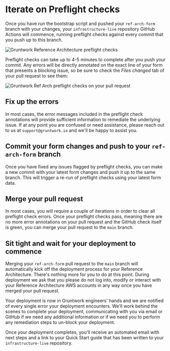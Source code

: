 # Iterate on Preflight checks 

Once you have run the bootstrap script and pushed your `ref-arch-form` branch with your changes, your `infrastructure-live` repository GitHub Actions will commence, running 
preflight checks against every commit that you push up to this branch. 

![Gruntwork Reference Architecture preflight checks](/img/preflight1.png)

Preflight checks can take up to 4-5 minutes to complete after you push your commit. Any errors will be 
directly annotated on the exact line of your form that presents a blocking issue, so be sure to check the *Files changed* tab of your pull request to see them:

![Gruntwork Ref Arch preflight checks on your pull request](/img/preflight-error-on-pr.png)

## Fix up the errors 

In most cases, the error messages included in the preflight check annotations will provide sufficient information to remediate the underlying issue. If at any point you are confused or 
need assistance, please reach out to us at `support@gruntwork.io` and we'll be happy to assist you. 

## Commit your form changes and push to your `ref-arch-form` branch

Once you have fixed any issues flagged by preflight checks, you can make a new commit with your latest form changes and push it up to the same branch. This will trigger a re-run of preflight
checks using your latest form data. 

## Merge your pull request

In most cases, you will require a couple of iterations in order to clear all preflight check errors. Once your preflight checks pass, meaning there are no more error annotations on your pull request 
and the GitHub check itself is green, you can merge your pull request to the `main` branch. 

## Sit tight and wait for your deployment to commence

Merging your `ref-arch-form` pull request to the `main` branch will automatically kick off the deployment process for your Reference Architecture. There's nothing more for you to do at this point. During deployment we ask 
that you please do not log into, modify or interact with your Reference Architecture AWS accounts in any way once you have merged your pull request. 

Your deployment is now in Gruntwork engineers' hands and we are notified of every single error your deployment encounters. We'll work behind the scenes to complete your deployment, communicating with you via email or GitHub if we need 
any additional information or if we need you to perform any remediation steps to un-block your deployment. 

Once your deployment completes, you'll receive an automated email with next steps and a link to your Quick Start guide that has been written to your `infrastructure-live` repository. 
